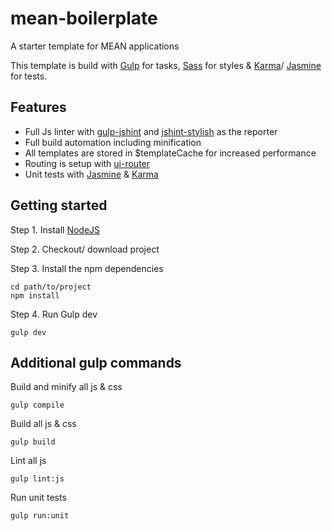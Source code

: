 # mean-boilerplate
A starter template for MEAN applications

This template is build with [Gulp](http://gulpjs.com/) for tasks, [Sass]() for styles & [Karma](http://karma-runner.github.io/)/ [Jasmine](http://jasmine.github.io/) for tests.

## Features
* Full Js linter with [gulp-jshint](https://github.com/spalger/gulp-jshint) and [jshint-stylish](https://github.com/sindresorhus/jshint-stylish) as the reporter
* Full build automation including minification
* All templates are stored in $templateCache for increased performance
* Routing is setup with [ui-router](https://github.com/angular-ui/ui-router)
* Unit tests with [Jasmine](http://jasmine.github.io/) & [Karma](http://karma-runner.github.io/)

## Getting started

Step 1. Install [NodeJS](http://nodejs.org/download/)

Step 2. Checkout/ download project

Step 3. Install the npm dependencies
```shell
cd path/to/project
npm install
```

Step 4. Run Gulp dev
```shell
gulp dev
```

## Additional gulp commands

Build and minify all js & css
```shell
gulp compile
```

Build all js & css
```shell
gulp build
```

Lint all js
```shell
gulp lint:js
```

Run unit tests
```shell
gulp run:unit
```
